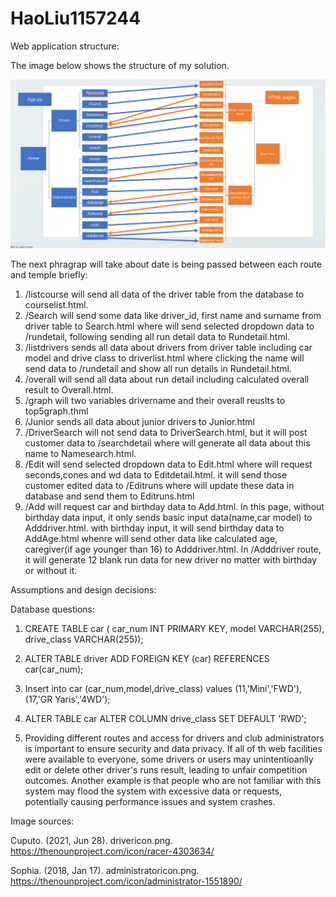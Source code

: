# HaoLiu1157244


Web application structure:

The image below shows the structure of my solution.

![Alt text](image.png)

The next phragrap will take about date is being passed between each route and temple briefly:

1. /listcourse will send all data of the driver table from the database to courselist.html.
2. /Search  will send some data like driver_id, first name and surname from driver table to Search.html where will send selected dropdown data to /rundetail,
   following sending all run detail data to Rundetail.html.
4. /listdrivers sends all data about drivers from driver table including car model and drive class to driverlist.html where clicking the name will
   send data to /rundetail and show all run details in Rundetail.html.
5. /overall will send all data about run detail including calculated overall result to Overall.html.
6. /graph will two variables drivername and their overall reuslts to top5graph.thml
7. /Junior sends all data about junior drivers to Junior.html
8. /DriverSearch will not send data to DriverSearch.html, but it will post customer data to /searchdetail where will
   generate all data about this name to Namesearch.html.
9. /Edit will send selected dropdown data to Edit.html where will request seconds,cones and wd data to Editdetail.html. it will send those customer edited data to /Editruns where will update these data in database and send them to Editruns.html
10. /Add will request car and birthday data to Add.html. In this page, without birthday data input, it only sends basic input data(name,car model) to Adddriver.html.  with birthday input, it will send birthday data to AddAge.html whenre will send other data like calculated age, caregiver(if age younger than 16) to Adddriver.html. In /Adddriver route, it will generate 12 blank run data for new driver no matter with birthday or without it.



Assumptions and design decisions:





Database questions:

1. CREATE TABLE car (
    car_num INT PRIMARY KEY,
    model VARCHAR(255),
    drive_class VARCHAR(255));

2. ALTER TABLE driver
   ADD FOREIGN KEY (car) REFERENCES car(car_num);

3. Insert into car (car_num,model,drive_class)
   values (11,'Mini','FWD'),(17,'GR Yaris','4WD');

4. ALTER TABLE car
   ALTER COLUMN drive_class SET DEFAULT 'RWD';

5. Providing different routes and access for drivers and club administrators is important to ensure security and data privacy.
   If all of th web facilities were available to everyone, some drivers or users may unintentioanlly edit or  delete other driver's runs result, leading to unfair competition outcomes.
   Another example is that people who are not familiar with this system may flood the system with excessive data or requests, potentially causing performance issues and system crashes.



Image sources:

Cuputo. (2021, Jun 28). drivericon.png.  https://thenounproject.com/icon/racer-4303634/

Sophia. (2018, Jan 17). administratoricon.png. https://thenounproject.com/icon/administrator-1551890/



